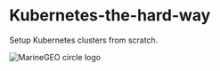 # Kubernetes-the-hard-way
Setup Kubernetes clusters from scratch.

<img src="https://media.licdn.com/dms/image/v2/D5622AQE1K-wRyx3s2A/feedshare-shrink_800/feedshare-shrink_800/0/1726895110566?e=1729728000&v=beta&t=urI83HSb9bO7Hdob8HvXIyx01MFLWT6_f4DI5ASKBmQ" alt="MarineGEO circle logo"/>
